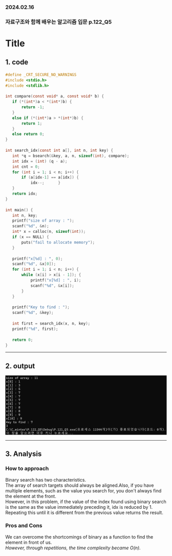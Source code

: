 ### 2024.02.16
### 자료구조와 함께 배우는 알고리즘 입문 p.122_Q5
# **Title**

## 1. code
 ```c
#define _CRT_SECURE_NO_WARNINGS
#include <stdio.h>
#include <stdlib.h>

int compare(const void* a, const void* b) {
	if (*(int*)a < *(int*)b) {
		return -1;
	}
	else if (*(int*)a > *(int*)b) {
		return 1;
	}
	else return 0;
}

int search_idx(const int a[], int n, int key) {
	int *q = bsearch(&key, a, n, sizeof(int), compare);
	int idx = (int) (q - a);
	int cnt = 0;
	for (int i = 1; i < n; i++) {
		if (a[idx-1] == a[idx]) {
			idx--;		}
	}
	return idx;
}

int main() {
	int n, key;
	printf("size of array : ");
	scanf("%d", &n);
	int* x = calloc(n, sizeof(int));
	if (x == NULL) {
		puts("fail to allocate memory");
	}

	printf("x[%d] : ", 0);
	scanf("%d", &x[0]);
	for (int i = 1; i < n; i++) {
		while (x[i] > x[i - 1]); {
			printf("x[%d] : ", i);
			scanf("%d", &x[i]);
		}
	}

	printf("Key to find : ");
	scanf("%d", &key);

	int first = search_idx(x, n, key);
	printf("%d", first);

	return 0;
}
 ```
***

## 2. output
![alt text](p.122_Q5.png)
***

## 3. Analysis
### How to approach
Binary search has two characteristics.   
The array of search targets should always be aligned.Also, if you have multiple elements, such as the value you search for, you don't always find the element at the front.   
However, in this problem, if the value of the index found using binary search is the same as the value immediately preceding it, idx is reduced by 1. Repeating this until it is different from the previous value returns the result.

### Pros and Cons
We can overcome the shortcomings of binary as a function to find the element in front of us.   
*However, through repetitions, the time complexity became O(n).*

